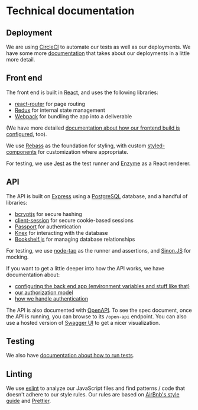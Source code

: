 # Technical documentation

## Deployment

We are using [CircleCI](https://circleci.com/gh/18F/workflows/cms-hitech-apd) to
automate our tests as well as our deployments. We have some more
[documentation](deployment.md) that takes about our deployments in a little more
detail.

## Front end

The front end is built in [React](https://reactjs.org/), and uses the following
libraries:

* [react-router](https://www.npmjs.com/package/react-router) for page routing
* [Redux](https://redux.js.org/) for internal state management
* [Webpack](https://webpack.js.org/) for bundling the app into a deliverable

(We have more detailed
[documentation about how our frontend build is configured](frontend-build.md),
too).

We use [Rebass](http://jxnblk.com/rebass/) as the foundation for styling, with
custom [styled-components](https://www.styled-components.com/) for customization
where appropriate.

For testing, we use [Jest](https://facebook.github.io/jest/) as the test runner
and [Enzyme](http://airbnb.io/enzyme/) as a React renderer.

## API

The API is built on [Express](https://expressjs.com/) using a
[PostgreSQL](https://www.postgresql.org/) database, and a handful of libraries:

* [bcryptjs](https://www.npmjs.com/package/bcryptjs) for secure hashing
* [client-session](https://www.npmjs.com/package/client-sessions) for secure
  cookie-based sessions
* [Passport](http://www.passportjs.org/) for authentication
* [Knex](http://knexjs.org/) for interacting with the database
* [Bookshelf.js](http://bookshelfjs.org) for managing database relationships

For testing, we use [node-tap](http://www.node-tap.org/) as the runner and
assertions, and [Sinon.JS](sinonjs.org) for mocking.

If you want to get a little deeper into how the API works, we have documentation
about:

* [configuring the back end app (environment variables and stuff like that)](api-configuration.md)
* [our authorization model](api-authorization.md)
* [how we handle authentication](api-authentication.md)

The API is also documented with [OpenAPI](https://www.openapis.org/).  To see
the spec document, once the API is running, you can browse to its `/open-api`
endpoint.  You can also use a hosted version of [Swagger UI](http://petstore.swagger.io/)
to get a nicer visualization.

## Testing

We also have [documentation about how to run tests](testing.md).

## Linting

We use [eslint](https://eslint.org/) to analyze our JavaScript files and find
patterns / code that doesn't adhere to our style rules. Our rules are based on
[AirBnb's style guide](https://github.com/airbnb/javascript) and
[Prettier](https://github.com/prettier/prettier).
